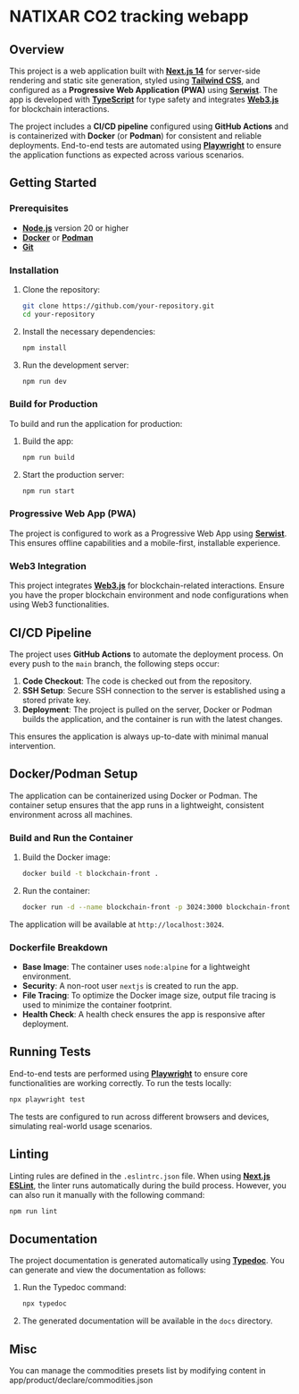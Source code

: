 
# NATIXAR CO2 tracking webapp

## Overview

This project is a web application built with [**Next.js 14**](https://nextjs.org/docs) for server-side rendering and static site generation, styled using [**Tailwind CSS**](https://tailwindcss.com/docs), and configured as a **Progressive Web Application (PWA)** using [**Serwist**](https://serwist.pages.dev/). The app is developed with [**TypeScript**](https://www.typescriptlang.org/docs/) for type safety and integrates [**Web3.js**](https://docs.web3js.org/) for blockchain interactions.

The project includes a **CI/CD pipeline** configured using **GitHub Actions** and is containerized with **Docker** (or **Podman**) for consistent and reliable deployments. End-to-end tests are automated using [**Playwright**](https://playwright.dev/docs/intro) to ensure the application functions as expected across various scenarios.

## Getting Started

### Prerequisites

- [**Node.js**](https://nodejs.org/en/docs) version 20 or higher
- [**Docker**](https://docs.docker.com/get-started/) or [**Podman**](https://podman.io/get-started)
- [**Git**](https://git-scm.com/doc)

### Installation

1. Clone the repository:
   ```bash
   git clone https://github.com/your-repository.git
   cd your-repository
   ```

2. Install the necessary dependencies:
   ```bash
   npm install
   ```

3. Run the development server:
   ```bash
   npm run dev
   ```

### Build for Production

To build and run the application for production:

1. Build the app:
   ```bash
   npm run build
   ```

2. Start the production server:
   ```bash
   npm run start
   ```

### Progressive Web App (PWA)

The project is configured to work as a Progressive Web App using [**Serwist**](https://serwist.pages.dev/). This ensures offline capabilities and a mobile-first, installable experience.

### Web3 Integration

This project integrates [**Web3.js**](https://docs.web3js.org/) for blockchain-related interactions. Ensure you have the proper blockchain environment and node configurations when using Web3 functionalities.

## CI/CD Pipeline

The project uses **GitHub Actions** to automate the deployment process. On every push to the `main` branch, the following steps occur:

1. **Code Checkout**: The code is checked out from the repository.
2. **SSH Setup**: Secure SSH connection to the server is established using a stored private key.
3. **Deployment**: The project is pulled on the server, Docker or Podman builds the application, and the container is run with the latest changes.

This ensures the application is always up-to-date with minimal manual intervention.

## Docker/Podman Setup

The application can be containerized using Docker or Podman. The container setup ensures that the app runs in a lightweight, consistent environment across all machines.

### Build and Run the Container

1. Build the Docker image:
   ```bash
   docker build -t blockchain-front .
   ```

2. Run the container:
   ```bash
   docker run -d --name blockchain-front -p 3024:3000 blockchain-front
   ```

The application will be available at `http://localhost:3024`.

### Dockerfile Breakdown

- **Base Image**: The container uses `node:alpine` for a lightweight environment.
- **Security**: A non-root user `nextjs` is created to run the app.
- **File Tracing**: To optimize the Docker image size, output file tracing is used to minimize the container footprint.
- **Health Check**: A health check ensures the app is responsive after deployment.

## Running Tests

End-to-end tests are performed using [**Playwright**](https://playwright.dev/docs/intro) to ensure core functionalities are working correctly. To run the tests locally:

```bash
npx playwright test
```

The tests are configured to run across different browsers and devices, simulating real-world usage scenarios.

## Linting

Linting rules are defined in the `.eslintrc.json` file. When using [**Next.js ESLint**](https://nextjs.org/docs/app/building-your-application/configuring/eslint), the linter runs automatically during the build process. However, you can also run it manually with the following command:

```bash
npm run lint
```

## Documentation

The project documentation is generated automatically using [**Typedoc**](https://typedoc.org/guides/overview/). You can generate and view the documentation as follows:

1. Run the Typedoc command:
   ```bash
   npx typedoc
   ```

2. The generated documentation will be available in the `docs` directory.

## Misc

You can manage the commodities presets list by modifying content in app/product/declare/commodities.json